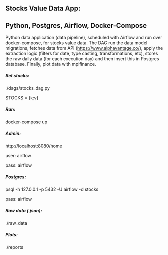 ## Stocks Value Data App:

## Python, Postgres, Airflow, Docker-Compose

Python data application (data pipeline), scheduled with Airflow and run over docker-compose, for stocks value data.
The DAG run the data model migrations, fetches data from API (https://www.alphavantage.co/), apply the extraction logic (filters for date, type casting, transformations, etc), stores the raw daily data (for each execution day) and then insert this in Postgres database. Finally, plot data with mplfinance.


##### Set stocks:
./dags/stocks_dag.py

STOCKS = {k:v}

##### Run:
docker-compose up

##### Admin:
http://localhost:8080/home

user: airflow

pass: airflow

##### Postgres:
psql -h 127.0.0.1 -p 5432 -U airflow -d stocks

pass: airflow

##### Raw data (.json):
./raw_data

##### Plots:
./reports

